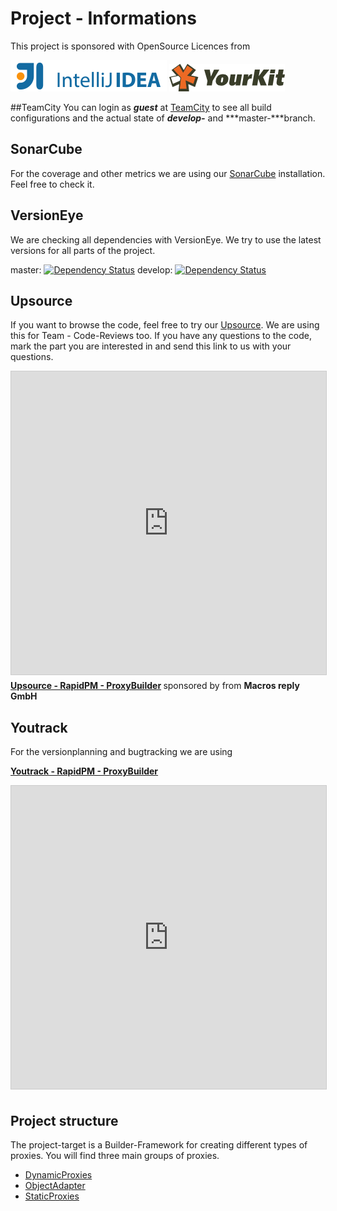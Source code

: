 # Project - Informations

This project is sponsored with OpenSource Licences from 

![Jetbrains](../_data/logo_intellij_idea.png)
![YourKit](../_data/yklogo.png)


##TeamCity
You can login as ***guest*** at [TeamCity](http://78.47.22.54/project.html?projectId=RapidPM) to see all build configurations and the actual
state of ***develop-*** and ***master-***branch.

## SonarCube
For the coverage and other metrics we are using our [SonarCube](http://78.47.240.2:8080) installation. Feel free to check it.

## VersionEye
We are checking all dependencies with VersionEye. We try to use the latest versions 
for all parts of the project.

master:
[![Dependency Status](https://www.versioneye.com/user/projects/55a3ab9532393900210005cc/badge.svg?style=flat)](https://www.versioneye.com/user/projects/55a3ab9532393900210005cc)
develop:
[![Dependency Status](https://www.versioneye.com/user/projects/55a3ab9a32393900170005be/badge.svg?style=flat)](https://www.versioneye.com/user/projects/55a3ab9a32393900170005be)

## Upsource
If you want to browse the code, feel free to try our [Upsource](http://78.47.219.191/rapidpm-proxybuilder/view). 
We are using this for Team - Code-Reviews too. If you have any questions to the code, mark the part you are interested in and send this link to us with your questions.

<iframe src="http://78.47.219.191/rapidpm-proxybuilder/view" width="595" height="485" frameborder="0" marginwidth="0" marginheight="0" scrolling="yes" style="border:1px solid #CCC; border-width:1px; margin-bottom:5px; max-width: 100%;" allowfullscreen> </iframe> <div style="margin-bottom:5px"> <strong> <a href="http://78.47.219.191/rapidpm-proxybuilder/view" title="Upsource - RapidPM - ProxyBuilder" target="_blank">Upsource - RapidPM - ProxyBuilder</a> </strong> sponsored by from <strong>Macros reply GmbH</strong> </div>





## Youtrack
For the versionplanning and bugtracking we are using <div style="margin-bottom:5px"> <strong> <a href="http://rapidpm.myjetbrains.com/youtrack/search/All%20active-13?q=project%3A+ProxyBuilder" title="Youtrack - RapidPM - ProxyBuilder" target="_blank">Youtrack - RapidPM - ProxyBuilder</a> </strong> </div>

<iframe src="http://rapidpm.myjetbrains.com/youtrack/search/All%20active-13?q=project%3A+ProxyBuilder" width="595" height="485" frameborder="0" marginwidth="0" marginheight="0" scrolling="yes" style="border:1px solid #CCC; border-width:1px; margin-bottom:5px; max-width: 100%;" allowfullscreen> </iframe> 

## Project structure

The project-target is a Builder-Framework for creating different types of proxies. 
You will find three main groups of proxies.

* [DynamicProxies](http://www.proxybuilder.org/dynamicproxy/)
* [ObjectAdapter](http://www.proxybuilder.org/objectadapter/)
* [StaticProxies](http://www.proxybuilder.org/staticproxy/)



